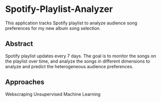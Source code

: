 # Spotify-Playlist-Analyzer
This application tracks Spotify playlist to analyze audience song preferences for my new album song selection.

## Abstract
Spotify playlist updates every 7 days. The goal is to monitor the songs on the playlist over time, and analyze the songs in different dimensions to analyze and predict the heterogeneous audience preferences.

## Approaches
Webscraping
Unsupervised Machine Learning
